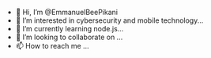 - 👋 Hi, I’m @EmmanuelBeePikani
- 👀 I’m interested in cybersecurity and mobile technology...
- 🌱 I’m currently learning node.js...
- 💞️ I’m looking to collaborate on ...
- 📫 How to reach me ...

<!---
EmmanuelBeePikani/EmmanuelBeePikani is a ✨ special ✨ repository because its `README.md` (this file) appears on your GitHub profile.
You can click the Preview link to take a look at your changes.
--->
